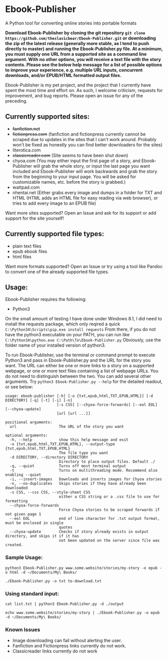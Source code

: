 # Ebook-Publisher
A Python tool for converting online stories into portable formats

**Download Ebook-Publisher by cloning the git repository `git clone https://github.com/theslavicbear/Ebook-Publisher.git` or downloading the zip of the latest release (generally more stable, as I tend to push directly to master) and running the Ebook-Publisher.py file. At a minimum, you must supply one URL from a supported site as a command line argument. With no other options, you will receive a text file with the story contents. Please see the below help message for a list of possible options to improve your experience, e.g. multiple URL inputs, concurrent downloads, and/or EPUB/HTML formatted output files.**

Ebook-Publisher is my pet project, and the project that I currently have spent the most time and effort on. As such, I welcome criticism, requests for improvement, and bug reports. Please open an issue for any of the preceding.

## Currently supported sites:
* ~~fanfiction.net~~
* ~~fictionpress.com~~ (fanfiction and fictionpress currently cannot be scraped due to updates in the sites that I can't work around. Probably won't be fixed as honestly you can find better downloaders for the sites)
* literotica.com
* ~~classicreader.com~~ (Site seems to have been shut down)
* chyoa.com (You may either input the first page of a story, and Ebook-Publisher will grab the whole story, or input the last page you want included and Ebook-Publisher will work backwards and grab the story from the beginning to your input page. You will be asked for customizable names, etc. before the story is grabbed.)
* wattpad.com
* nhentai.net (Either grabs every image and dumps in a folder for TXT and HTML (HTML adds an HTML file for easy reading via web browser), or tries to add every image to an EPUB file)

Want more sites supported? Open an Issue and ask for its support or add support for the site yourself! 

  
## Currently supported file types:
* plain text files
* epub ebook files
* html files
  
Want more formats supported? Open an Issue or try using a tool like Pandoc to convert one of the already supported file types.
 
## Usage:

Ebook-Publisher requires the following:
* Python3

On the small amount of testing I have done under Windows 8.1, I did need to install the requests package, which only reqired a quick `C:\Python34\Scripts\pip.exe install requests` From there, if you do not have the python3 executable on your PATH, you can run like `C:\Python34\python.exe C:\Path\To\Ebook-Publisher.py` Obviously, use the folder name of your installed version of python3. 

To run Ebook-Publisher, use the terminal or command prompt to execute Python3 and pass in Ebook-Publisher.py and the URL for the story you want. The URL can either be one or more links to a story on a supported webpage, or one or more text files containing a list of webpage URLs. You do not need to distinguish between the two. You can add several other arguments. Try `python3 Ebook-Publisher.py --help` for the detailed readout, or see below:

```
usage: ebook-publisher [-h] [-o {txt,epub,html,TXT,EPUB,HTML}] [-d DIRECTORY] [-q] [-t] [-i] [-n]
                       [-s CSS] [--chyoa-force-forwards] [--eol EOL] [--chyoa-update]
                       [url [url ...]]

positional arguments:
  url                   The URL of the story you want

optional arguments:
  -h, --help            show this help message and exit
  -o {txt,epub,html,TXT,EPUB,HTML}, --output-type {txt,epub,html,TXT,EPUB,HTML}
                        The file type you want
  -d DIRECTORY, --directory DIRECTORY
                        Directory to place output files. Default ./
  -q, --quiet           Turns off most terminal output
  -t                    Turns on multithreading mode. Recommend also enabling --quiet
  -i, --insert-images   Downloads and inserts images for Chyoa stories
  -n, --no-duplicates   Skips stories if they have already been downloaded
  -s CSS, --css CSS, --style-sheet CSS
                        either a CSS string or a .css file to use for formatting
  --chyoa-force-forwards
                        Force Chyoa stories to be scraped forwards if not given page 1
  --eol EOL             end of line character for .txt output format, must be enclosed in single
                        quotes
  --chyoa-update        Checks if story already exists in output directory, and skips it if it has
                        not been updated on the server since file was created.
```  

                        
### Sample Usage:

`python3 Ebook-Publisher.py www.some.website/stories/my-story -o epub -o html -d ~/Documents/My\ Books/`

`./Ebook-Publisher.py -o txt to-download.txt`

### Using standard input:

`cat list.txt | python3 Ebook-Publisher.py -d ./output`

`echo www.some.website/stories/my-story | ./Ebook-Publisher.py -o epub -d ~/Documents/My\ Books/`

### Known Issues

* Image downloading can fail without alerting the user.
* Fanfiction and Fictionpress links currently do not work.
* Classicreader links currently do not work
